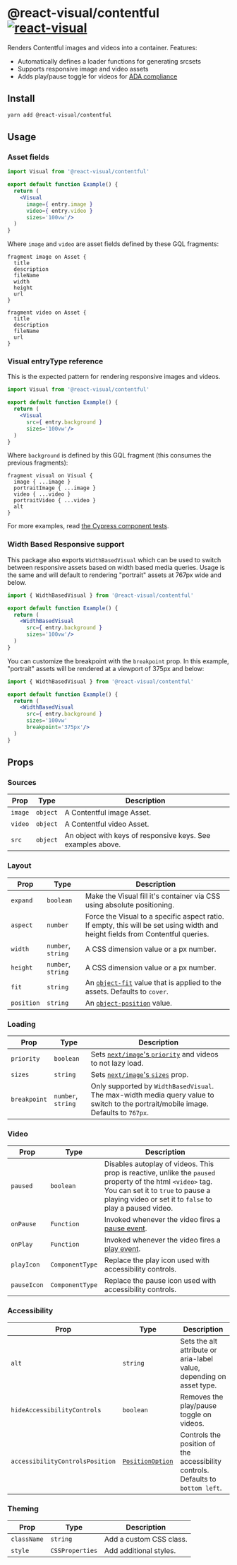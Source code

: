 # @react-visual/contentful [![react-visual](https://img.shields.io/endpoint?url=https://cloud.cypress.io/badge/simple/fn6c7w&style=flat&logo=cypress)](https://cloud.cypress.io/projects/fn6c7w/runs)

Renders Contentful images and videos into a container.  Features:

- Automatically defines a loader functions for generating srcsets
- Supports responsive image and video assets
- Adds play/pause toggle for videos for [ADA compliance](https://www.w3.org/WAI/WCAG21/Understanding/pause-stop-hide.html)

## Install

```sh
yarn add @react-visual/contentful
```

## Usage

### Asset fields

```jsx
import Visual from '@react-visual/contentful'

export default function Example() {
  return (
    <Visual
      image={ entry.image }
      video={ entry.video }
      sizes='100vw'/>
  )
}
```

Where `image` and `video` are asset fields defined by these GQL fragments:

```gql
fragment image on Asset {
  title
  description
  fileName
  width
  height
  url
}

fragment video on Asset {
  title
  description
  fileName
  url
}
```

### Visual entryType reference

This is the expected pattern for rendering responsive images and videos.

```jsx
import Visual from '@react-visual/contentful'

export default function Example() {
  return (
    <Visual
      src={ entry.background }
      sizes='100vw'/>
  )
}
```

Where `background` is defined by this GQL fragment (this consumes the previous fragments):

```gql
fragment visual on Visual {
  image { ...image }
  portraitImage { ...image }
  video { ...video }
  portraitVideo { ...video }
  alt
}
```

For more examples, read [the Cypress component tests](./cypress/component).

### Width Based Responsive support

This package also exports `WidthBasedVisual` which can be used to switch between responsive assets based on width based media queries. Usage is the same and will default to rendering "portrait" assets at 767px wide and below.

```jsx
import { WidthBasedVisual } from '@react-visual/contentful'

export default function Example() {
  return (
    <WidthBasedVisual
      src={ entry.background }
      sizes='100vw'/>
  )
}
```

You can customize the breakpoint with the `breakpoint` prop.  In this example, "portrait" assets will be rendered at a viewport of 375px and below:

```jsx
import { WidthBasedVisual } from '@react-visual/contentful'

export default function Example() {
  return (
    <WidthBasedVisual
      src={ entry.background }
      sizes='100vw'
      breakpoint='375px'/>
  )
}
```

## Props

### Sources

| Prop | Type | Description
| -- | -- | --
| `image` | `object` | A Contentful image Asset.
| `video` | `object` | A Contentful video Asset.
| `src` | `object` | An object with keys of responsive keys.  See examples above.

### Layout

| Prop | Type | Description
| -- | -- | --
| `expand` | `boolean` | Make the Visual fill it's container via CSS using absolute positioning.
| `aspect` | `number` | Force the Visual to a specific aspect ratio. If empty, this will be set using width and height fields from Contentful queries.
| `width` | `number`, `string` | A CSS dimension value or a px number.
| `height` | `number`, `string` | A CSS dimension value or a px number.
| `fit` | `string` | An [`object-fit`](https://developer.mozilla.org/en-US/docs/Web/CSS/object-fit) value that is applied to the assets.  Defaults to `cover`.
| `position` | `string` | An [`object-position`](https://developer.mozilla.org/en-US/docs/Web/CSS/object-position) value.

### Loading

| Prop | Type | Description
| -- | -- | --
| `priority` | `boolean` | Sets [`next/image`'s `priority`](https://nextjs.org/docs/pages/api-reference/components/image#priority) and videos to not lazy load.
| `sizes` | `string` | Sets [`next/image`'s `sizes`](https://nextjs.org/docs/pages/api-reference/components/image#sizes) prop.
| `breakpoint` | `number`, `string` | Only supported by `WidthBasedVisual`. The max-width media query value to switch to the portrait/mobile image. Defaults to `767px`.


### Video

| Prop | Type | Description
| -- | -- | --
| `paused` | `boolean` | Disables autoplay of videos. This prop is reactive, unlike the `paused` property of the html `<video>` tag.  You can set it to `true` to pause a playing video or set it to `false` to play a paused video.
| `onPause` | `Function` | Invoked whenever the video fires a [pause event](https://developer.mozilla.org/en-US/docs/Web/API/HTMLMediaElement/pause_event).
| `onPlay` | `Function` | Invoked whenever the video fires a [play event](https://developer.mozilla.org/en-US/docs/Web/API/HTMLMediaElement/play_event).
| `playIcon` | `ComponentType` | Replace the play icon used with accessibility controls.
| `pauseIcon` | `ComponentType` | Replace the pause icon used with accessibility controls.

### Accessibility

| Prop | Type | Description
| -- | -- | --
| `alt` | `string` | Sets the alt attribute or aria-label value, depending on asset type.
| `hideAccessibilityControls` | `boolean` | Removes the play/pause toggle on videos.
| `accessibilityControlsPosition` | [`PositionOption`](https://github.com/BKWLD/react-visual/blob/eaf2d150efa1187033ba732a350a4db20f260435/packages/react/src/types/reactVisualTypes.ts#L61-L70) | Controls the position of the accessibility controls.  Defaults to `bottom left`.

### Theming

| Prop | Type | Description
| -- | -- | --
| `className` | `string` | Add a custom CSS class.
| `style` | `CSSProperties` | Add additional styles.
